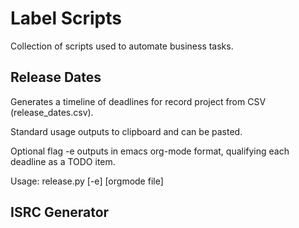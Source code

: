 # Label Scripts
Collection of scripts used to automate business tasks.

## Release Dates

Generates a timeline of deadlines for record project from CSV (release_dates.csv).  

Standard usage outputs to clipboard and can be pasted.  

Optional flag -e outputs in emacs org-mode format, qualifying each deadline as a TODO item.  

Usage: release.py [-e] [orgmode file]

## ISRC Generator




